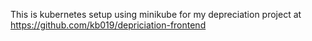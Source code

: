 This is kubernetes setup using minikube for my depreciation project at https://github.com/kb019/depriciation-frontend
